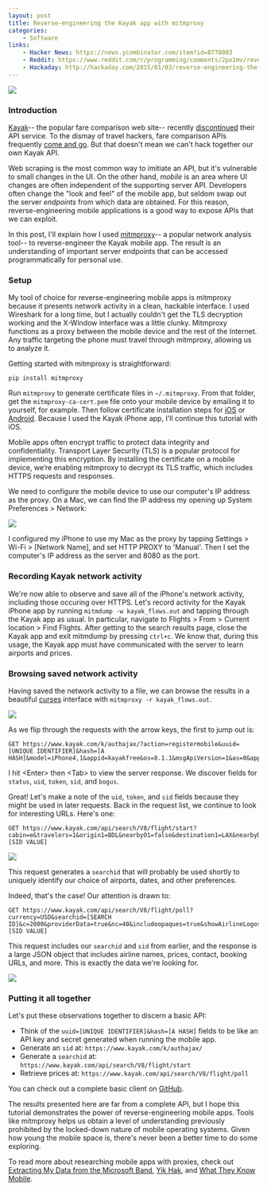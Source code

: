 ```yaml
---
layout: post
title: Reverse-engineering the Kayak app with mitmproxy 
categories:
    - Software
links:
    - Hacker News: https://news.ycombinator.com/item?id=8778003
    - Reddit: https://www.reddit.com/r/programming/comments/2px1mv/reverseengineering_the_kayak_app_with_mitmproxy/
    - Hackaday: http://hackaday.com/2015/01/03/reverse-engineering-the-kayak-mobile-api/
---
```

![](/static/kayak-mitmproxy/kayakapp.png)

### Introduction

[Kayak](http://www.kayak.com/)-- the popular fare comparison web site-- recently [discontinued](https://www.kayak.com/labs/api/search/) their API service. To the dismay of travel hackers, fare comparison APIs frequently [come and go](http://stackoverflow.com/questions/10680408/is-there-any-api-for-getting-flight-fare). But that doesn't mean we can't hack together our own Kayak API.

Web scraping is the most common way to imitiate an API, but it's vulnerable to small changes in the UI. On the other hand, _mobile_ is an area where UI changes are often independent of the supporting server API. Developers often change the "look and feel" of the mobile app, but seldom swap out the server _endpoints_ from which data are obtained. For this reason, reverse-engineering mobile applications is a good way to expose APIs that we can exploit.

In this post, I'll explain how I used [mitmproxy](http://mitmproxy.org/)-- a popular network analysis tool-- to reverse-engineer the Kayak mobile app. The result is an understanding of important server endpoints that can be accessed programmatically for personal use.

### Setup

My tool of choice for reverse-engineering mobile apps is mitmproxy because it presents network activity in a clean, hackable interface. I used Wireshark for a long time, but I actually couldn't get the TLS decryption working and the X-Window interface was a little clunky. Mitmproxy functions as a proxy between the mobile device and the rest of the Internet. Any traffic targeting the phone must travel through mitmproxy, allowing us to analyze it.

Getting started with mitmproxy is straightforward:

    pip install mitmproxy

Run `mitmproxy` to generate certificate files in `~/.mitmproxy`. From that folder, get the `mitmproxy-ca-cert.pem` file onto your mobile device by emailing it to yourself, for example. Then follow certificate installation steps for [iOS](http://mitmproxy.org/doc/certinstall/ios.html) or [Android](http://mitmproxy.org/doc/certinstall/android.html). Because I used the Kayak iPhone app, I'll continue this tutorial with iOS.

Mobile apps often encrypt traffic to protect data integrity and confidentiality. Transport Layer Security (TLS) is a popular protocol for implementing this encryption. By installing the certificate on a mobile device, we’re enabling mitmproxy to decrypt its TLS traffic, which includes HTTPS requests and responses. 

We need to configure the mobile device to use our computer's IP address as the proxy. On a Mac, we can find the IP address my opening up System Preferences > Network:

![](/static/kayak-mitmproxy/ipaddress.png)

I configured my iPhone to use my Mac as the proxy by tapping Settings > Wi-Fi > [Network Name], and set HTTP PROXY to 'Manual'. Then I set the computer's IP address as the server and 8080 as the port.

### Recording Kayak network activity

We're now able to observe and save all of the iPhone's network activity, including those occuring over HTTPS. Let's record activity for the Kayak iPhone app by running `mitmdump -w kayak_flows.out` and tapping through the Kayak app as usual. In particular, navigate to Flights > From > Current location > Find Flights. After getting to the search results page, close the Kayak app and exit mitmdump by pressing `ctrl+c`. We know that, during this usage, the Kayak app must have communicated with the server to learn airports and prices.

### Browsing saved network activity

Having saved the network activity to a file, we can browse the results in a beautiful [curses](http://en.wikipedia.org/wiki/Curses_%28programming_library%29) interface with `mitmproxy -r kayak_flows.out`.

![](/static/kayak-mitmproxy/mitmproxybasic.png)

As we flip through the requests with the arrow keys, the first to jump out is:

    GET https://www.kayak.com/k/authajax/?action=registermobile&uuid=[UNIQUE IDENTIFIER]&hash=[A HASH]&model=iPhone4,1&appid=kayakfree&os=8.1.1&msgApiVersion=1&as=0&appdist=adhoc&prefix=`

I hit &lt;Enter&gt; then &lt;Tab&gt; to view the server response. We discover fields for `status`, `uid`, `token`, `sid`, and `bogus`.

Great! Let's make a note of the `uid`, `token`, and `sid` fields because they might be used in later requests. Back in the request list, we continue to look for interesting URLs. Here's one: 

    GET https://www.kayak.com/api/search/V8/flight/start?cabin=e&travelers=1&origin1=BDL&nearbyO1=false&destination1=LAX&nearbyD1=false&depart_date1=12/18/2014&depart_time1=a&depart_date_flex1=exact&_sid_=[SID VALUE]

![](/static/kayak-mitmproxy/mitmproxyresponse.png)

This request generates a `searchid` that will probably be used shortly to uniquely identify our choice of airports, dates, and other preferences.

Indeed, that's the case! Our attention is drawn to:

    GET https://www.kayak.com/api/search/V8/flight/poll?currency=USD&searchid=[SEARCH ID]&c=2000&providerData=true&nc=40&includeopaques=true&showAirlineLogos=true&_sid_=[SID VALUE]

This request includes our `searchid` and `sid` from earlier, and the response is a large JSON object that includes airline names, prices, contact, booking URLs, and more. This is exactly the data we're looking for.

![](/static/kayak-mitmproxy/mitmproxyprices.png)

### Putting it all together

Let's put these observations together to discern a basic API:

- Think of the `uuid=[UNIQUE IDENTIFIER]&hash=[A HASH]` fields to be like an API key and secret generated when running the mobile app.
- Generate an `sid` at: `https://www.kayak.com/k/authajax/`
- Generate a `searchid` at: `https://www.kayak.com/api/search/V8/flight/start`
- Retrieve prices at: `https://www.kayak.com/api/search/V8/flight/poll`

You can check out a complete basic client on [GitHub](https://github.com/shbhrsaha/kayak-mobile-client).

The results presented here are far from a complete API, but I hope this tutorial demonstrates the power of reverse-engineering mobile apps. Tools like mitmproxy helps us obtain a level of understanding previously prohibited by the locked-down nature of mobile operating systems. Given how young the mobile space is, there's never been a better time to do some exploring.

To read more about researching mobile apps with proxies, check out [Extracting My Data from the Microsoft Band](http://jeffhuang.com/extracting_my_data_from_the_microsoft_band.html), [Yik Hak](http://silverskylabs.github.io/yakhak/), and [What They Know Mobile](http://blogs.wsj.com/wtk-mobile/).
